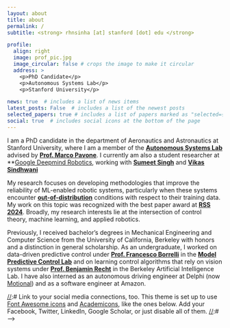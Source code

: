 ```yaml
---
layout: about
title: about
permalink: /
subtitle: <strong> rhnsinha [at] stanford [dot] edu </strong>

profile:
  align: right
  image: prof_pic.jpg
  image_circular: false # crops the image to make it circular
  address: >
    <p>PhD Candidate</p>
    <p>Autonomous Systems Lab</p>
    <p>Stanford University</p>

news: true  # includes a list of news items
latest_posts: False  # includes a list of the newest posts
selected_papers: true # includes a list of papers marked as "selected={true}"
social: true  # includes social icons at the bottom of the page
---
```


I am a PhD candidate in the department of Aeronautics and Astronautics at Stanford University, where I am a member of the **[Autonomous Systems Lab](https://stanfordasl.github.io/)** advised by **[Prof. Marco Pavone](https://web.stanford.edu/~pavone/)**. I currently am also a student researcher at **[Google Deepmind Robotics](https://deepmind.google/), working with **[Sumeet Singh](https://scholar.google.com/citations?user=ZGpE5cYAAAAJ&hl=en)** and **[Vikas Sindhwani](https://vikas.sindhwani.org/)**

My research focuses on developing methodologies that improve the reliability of ML-enabled robotic systems, particularly when these systems encounter **[out-of-distribution](https://arxiv.org/abs/2212.14020)** conditions with respect to their training data. My work on this topic was recognized with the best paper award at **[RSS 2024](https://roboticsconference.org/2024/program/awards/)**. Broadly, my research interests lie at the intersection of control theory, machine learning, and applied robotics. 

Previously, I received bachelor’s degrees in Mechanical Engineering and Computer Science from the University of California, Berkeley with honors and a distinction in general scholarship. As an undergraduate, I worked on data-driven predictive control under **[Prof. Francesco Borrelli](https://me.berkeley.edu/people/francesco-borrelli/)** in the **[Model Predictive Control Lab](https://sites.google.com/berkeley.edu/mpc-lab/home)** and on learning control algorithms that rely on vision systems under **[Prof. Benjamin Recht](http://people.eecs.berkeley.edu/~brecht/)** in the Berkeley Artificial Intelligence Lab. I have also interned as an autonomous driving engineer at Delphi (now [Motional](https://motional.com/)) and as a software engineer at Amazon.

[//]:# 
[//]:# Link to your social media connections, too. This theme is set up to use [Font Awesome icons](http://fortawesome.github.io/Font-Awesome/) and [Academicons](https://jpswalsh.github.io/academicons/), like the ones below. Add your Facebook, Twitter, LinkedIn, Google Scholar, or just disable all of them.
[//]:#  -->
